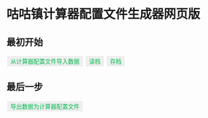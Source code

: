 # 咕咕镇计算器配置文件生成器网页版
## 最初开始

<input type="button" id="newkfin" value="从计算器配置文件导入数据">
<input type="button" id="loadcard" value="读档">
<input type="button" id="savecard" value="存档">

## 最后一步
<input type="button" id="newkfin" value="导出数据为计算器配置文件">

<script type="text/javascript" src="https://sticker.inari.site/js/jquery.min.user.js"></script>
<script>
const
addpoint=`if(value<0){value=0}else if(value>2800){value=2800;}else{value=Math.floor(value);};`
,lvCheck=`if(value==0){value=0}else if(value<100){value=100;}else if(value>850){value=850;}else{value=Math.floor(value);};`
,haloCheck=`if(value<0){value=0}else if(value>400){value=400;}else{value=Math.floor(value);};`
,jewelrypt=`if(value<0){value=0}else if(value>80){value=80;}else{value=Math.floor(value);};`
,jewelryptg=`if(value<0){value=0}else if(value>10){value=10;}else{value=Math.floor(value);};`
,skillList=`
<option value="NULL">未选择</option>
<option disabled>0点</option>
<option value="SHI">启程之誓</option>
<option value="XIN">启程之心</option>
<option value="FENG">启程之风</option>
<option value="TIAO">等级挑战</option>
<option value="YA">等级压制</option>
<option disabled>20点</option>
<option value="BI">破壁之心</option>
<option value="MO">破魔之心</option>
<option value="DUN">复合护盾</option>
<option value="XUE">鲜血渴望</option>
<option value="XIAO">削骨之痛</option>
<option value="SHENG">圣盾祝福</option>
<option value="E">恶意抽奖</option>
<option disabled>30点</option>
<option value="SHANG">伤口恶化</option>
<option value="SHEN">精神创伤</option>
<option value="CI">铁甲尖刺</option>
<option value="REN">忍无可忍</option>
<option value="RE">热血战魂</option>
<option value="DIAN">点到为止</option>
<option value="WU">午时已到</option>
<option value="ZHI">纸薄命硬</option>
<option disabled>100点</option>
<option value="FEI">沸血之志</option>
<option value="BO">波澜不惊</option>
<option value="JU">飓风之力</option>
<option value="HONG">红蓝双刺</option>
<option value="JUE">荧光护盾</option>
<option value="HOU">后发制人</option>
<option value="DUNH">钝化锋芒</option>
<option value="ZI">自信回头</option>`
,cardList=`
<option value="WU">舞</option>
<option value="MO">默</option>
<option value="LIN">琳</option>
<option value="AI">艾</option>
<option value="MENG">梦</option>
<option value="WEI">薇</option>
<option value="YI">伊</option>
<option value="MING">冥</option>
<option value="MIN">命</option>
<option value="XI">希</option>
<option value="XIA">霞</option>
<option value="NAN">无</option>`
,plusList=`
<option value="0">0</option>
<option value="1">1</option>
<option value="2">2</option>
<option value="3">3</option>
<option value="4">4</option>
<option value="5">5</option>
<option value="6">6</option>
<option value="7">7</option>
<option value="8">8</option>
<option value="9">9</option>
<option value="10">10</option>`
,cskiList=`
<option value="2">2</option>
<option value="3">3</option>
<option value="4">4</option>
<option value="5">5</option>
<option value="6">6</option>
<option value="0">0</option>`
,unskill=`
<p><input type="checkbox" class="unskill" id="SHI">启程之誓
<input type="checkbox" class="unskill" id="XIN">启程之心
<input type="checkbox" class="unskill" id="FENG">启程之风
<input type="checkbox" class="unskill" id="TIAO">等级挑战
<input type="checkbox" class="unskill" id="YA">等级压制</p><p>
<input type="checkbox" class="unskill" id="BI">破壁之心
<input type="checkbox" class="unskill" id="MO">破魔之心
<input type="checkbox" class="unskill" id="DUN">复合护盾
<input type="checkbox" class="unskill" id="XUE">鲜血渴望
<input type="checkbox" class="unskill" id="XIAO">削骨之痛
<input type="checkbox" class="unskill" id="SHENG">圣盾祝福
<input type="checkbox" class="unskill" id="E">恶意抽奖</p><p>
<input type="checkbox" class="unskill" id="SHANG">伤口恶化
<input type="checkbox" class="unskill" id="SHEN">精神创伤
<input type="checkbox" class="unskill" id="CI">铁甲尖刺
<input type="checkbox" class="unskill" id="REN">忍无可忍
<input type="checkbox" class="unskill" id="RE">热血战魂
<input type="checkbox" class="unskill" id="DIAN">点到为止
<input type="checkbox" class="unskill" id="WU">午时已到
<input type="checkbox" class="unskill" id="ZHI">纸薄命硬</p><p>
<input type="checkbox" class="unskill" id="FEI">沸血之志
<input type="checkbox" class="unskill" id="BO">波澜不惊
<input type="checkbox" class="unskill" id="JU">飓风之力
<input type="checkbox" class="unskill" id="HONG">红蓝双刺
<input type="checkbox" class="unskill" id="JUE">荧光护盾
<input type="checkbox" class="unskill" id="HOU">后发制人
<input type="checkbox" class="unskill" id="DUNH">钝化锋芒
<input type="checkbox" class="unskill" id="ZI">自信回头`
,Menu=`
<h2>我方数据</h2>
<p>当前已用【yyy/xxx】光环，已用【y/x】技能位，已用【yyyy/xxxx】点数。</p><p>
<b>当前光环：</b><input type="number" id="halo" value="0" onblur="${haloCheck}" style="width:3.2em">%光环。
</p><p>
<b>当前角色：</b><select id="yourcard">${cardList}</select>
，<input type="number" id="level" value="100" onblur="${lvCheck}" style="width:3.2em">
级，<select id="cardplus">${plusList}</select>
%品质，<select id="cardskill">${cskiList}</select>
技能位。</p><p>
<b>当前加点：</b><input type="number" class="addpoint" id="STR" value="0" onblur="${addpoint}" style="width:3.8em">
力量，<input type="number" class="addpoint" id="AGI" value="0" onblur="${addpoint}" style="width:3.8em">
敏捷，<input type="number" class="addpoint" id="INT" value="0" onblur="${addpoint}" style="width:3.8em">
智力，<input type="number" class="addpoint" id="VIT" value="0" onblur="${addpoint}" style="width:3.8em">
体魄，<input type="number" class="addpoint" id="SPR" value="0" onblur="${addpoint}" style="width:3.8em">
精神，<input type="number" class="addpoint" id="MND" value="0" onblur="${addpoint}" style="width:3.8em">
意志。</p><p>
<b>已选技能：</b><select id="skill1">${skillList}</select>
<select id="skill2">${skillList}</select>
<select id="skill3">${skillList}</select>
<select id="skill4">${skillList}</select>
<select id="skill5">${skillList}</select>
<select id="skill6">${skillList}</select>
</p><p>
<b>已选装备：</b><select id="weapons"><option value="0">武器未选择</option></select>
<select id="hands"><option value="0">手饰未选择</option></select>
<select id="armours"><option value="0">防具未选择</option></select>
<select id="earrings"><option value="0">耳饰未选择</option></select>
<input type="button" id="savecard" value="装备录入" onclick="alert('录入装备数据！')">
</p><p>
<b>饰品加成：</b>
</p><p>
当前饰品组 <select id="jewelrygroup">${skillList}</select>
<input type="button" id="jewelryincome" value="录入饰品到仓库" onclick="alert('录入饰品到饰品仓库！')">
<input type="button" id="jewelrygroups" value="从仓库选配饰品组" onclick="alert('从饰品仓库选配饰品组！')">
</p><p><input type="number" class="jewelry" id="STR" value="0" onblur="${jewelrypt}" style="width:2.8em">
点力量，<input type="number" class="jewelry" id="AGI" value="0" onblur="${jewelrypt}" style="width:2.8em">
点敏捷，<input type="number" class="jewelry" id="INT" value="0" onblur="${jewelrypt}" style="width:2.8em">
点智力，<input type="number" class="jewelry" id="VIT" value="0" onblur="${jewelrypt}" style="width:2.8em">
点体魄，<input type="number" class="jewelry" id="SPR" value="0" onblur="${jewelrypt}" style="width:2.8em">
点精神，<input type="number" class="jewelry" id="MND" value="0" onblur="${jewelrypt}" style="width:2.8em">
点意志。
</p><p><input type="number" class="jewelry" id="PATK" value="0" onblur="${jewelryptg}" style="width:2.8em">
%物理攻击，<input type="number" class="jewelry" id="MATK" value="0" onblur="${jewelryptg}" style="width:2.8em">
%魔法攻击，<input type="number" class="jewelry" id="SPD" value="0" onblur="${jewelryptg}" style="width:2.8em">
%速度，<input type="number" class="jewelry" id="REC" value="0" onblur="${jewelryptg}" style="width:2.8em">
%生命护盾回复，<input type="number" class="jewelry" id="HP" value="0" onblur="${jewelryptg}" style="width:2.8em">
%最大生命，<input type="number" class="jewelry" id="SLD" value="0" onblur="${jewelryptg}" style="width:2.8em">
%最大护盾。
</p><p><input type="number" class="jewelry" id="LCH" value="0" onblur="${jewelryptg}" style="width:2.8em">
%生命偷取，<input type="number" class="jewelry" id="RFL" value="0" onblur="${jewelryptg}" style="width:2.8em">
%固定反伤，<input type="number" class="jewelry" id="CRT" value="0" onblur="${jewelryptg}" style="width:2.8em">
%固定暴击，<input type="number" class="jewelry" id="SKL" value="0" onblur="${jewelryptg}" style="width:2.8em">
%固定技能，<input type="number" class="jewelry" id="PDEF" value="0" onblur="${jewelryptg}" style="width:2.8em">
%物理防御，<input type="number" class="jewelry" id="MDEF" value="0" onblur="${jewelryptg}" style="width:2.8em">
%魔法防御。
</p>
<h2>敌方数据</h2>
<p><b>野怪</b></p><p>
当前已选择野怪 录入野怪
</p><p><b>玩家（STAT格式）</b></p><p>
当前已选择玩家 录入玩家（STAT格式，标准格式可对我方数据进行存档来录入）
</p>
<h2>高级选项</h2><h4><input type="checkbox" class="advconf" id="unskillshow"> 排除技能</h4>
<div id="unskilldiv" style="display:none">${unskill}</div>
`;
$(Menu).insertAfter('#savecard');
$(document).on('click',"#unskillshow", function(e){
    if(e.target.checked){ $('#unskilldiv')[0].style='display'; }
    else{ $('#unskilldiv')[0].style='display:none'; };
})
.on('click',"#loadcard", function(e){
    alert('从存档中载入角色数据并覆盖到我方数据！');
})
.on('click',"#savecard", function(e){
    alert('保存我方数据到存档，可用于假想敌录入！');
});
</script>
<style>
select,input{border: 1px solid #e5e5e5;color:#00b84f;display: inline-block; text-align: center; margin: 2px;}
[type="button"]{cursor: pointer;}
</style>
